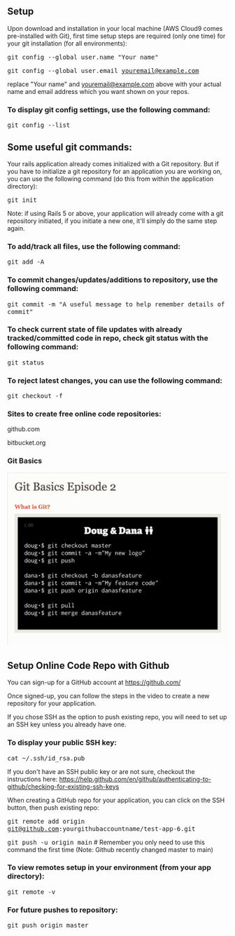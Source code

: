 ## **Setup**

Upon download and installation in your local machine (AWS Cloud9 comes pre-installed with Git), first time setup steps are required (only one time) for your git installation (for all environments):

<kbd>git config --global user.name "Your name"</kbd>

<kbd>git config --global user.email youremail@example.com</kbd>

replace "Your name" and youremail@example.com above with your actual name and email address which you want shown on your repos.

### **To display git config settings, use the following command:**


<kbd>git config --list</kbd>

## **Some useful git commands:**

Your rails application already comes initialized with a Git repository. But if you have to initialize a git repository for an application you are working on, you can use the following command (do this from within the application directory):

<kbd>git init</kbd>

Note: if using Rails 5 or above, your application will already come with a git repository initiated, if you initiate a new one, it'll simply do the same step again.

### **To add/track all files, use the following command:**

<kbd>git add -A</kbd>

### **To commit changes/updates/additions to repository, use the following command:**

<kbd>git commit -m "A useful message to help remember details of commit"</kbd>

### **To check current state of file updates with already tracked/committed code in repo, check git status with the following command:**

<kbd>git status</kbd>

### **To reject latest changes, you can use the following command:**

<kbd>git checkout -f</kbd>

### **Sites to create free online code repositories:**

github.com

bitbucket.org

### **Git Basics**

![alt text](./app/assets/images/Screen%20Shot%202021-01-03%20at%2010.38.12%20PM.jpg "Example of Merge")

## **Setup Online Code Repo with Github**

You can sign-up for a GitHub account at https://github.com/

Once signed-up, you can follow the steps in the video to create a new repository for your application.

If you chose SSH as the option to push existing repo, you will need to set up an SSH key unless you already have one.

### **To display your public SSH key:**

<kbd>cat ~/.ssh/id_rsa.pub</kbd>

If you don't have an SSH public key or are not sure, checkout the instructions here: https://help.github.com/en/github/authenticating-to-github/checking-for-existing-ssh-keys

When creating a GitHub repo for your application, you can click on the SSH button, then push existing repo:

<kbd>git remote add origin git@github.com:yourgithubaccountname/test-app-6.git</kbd>

<kbd>git push -u origin main</kbd> # Remember you only need to use this command the first time (Note: Github recently changed master to main)

### **To view remotes setup in your environment (from your app directory):**

<kbd>git remote -v</kbd>

### **For future pushes to repository:**

<kbd>git push origin master</kbd>